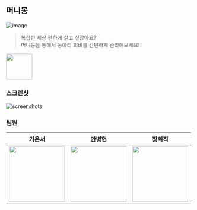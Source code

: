 ## 머니몽
![image](https://github.com/YAPP-Github/23rd-Android-Team-2-Android/assets/80373033/3f3b3be6-6174-406f-bd23-7101568bc674)
> 복잡한 세상 편하게 살고 싶잖아요?  
> 머니몽을 통해서 동아리 회비를 간편하게 관리해보세요!

<a href="https://play.google.com/store/apps/details?id=com.moneymong.moneymong.live"><img src="https://play.google.com/intl/en_us/badges/static/images/badges/en_badge_web_generic.png" height="70"></a>


### 스크린샷
![screenshots](https://github.com/YAPP-Github/23rd-Android-Team-2-Android/assets/80373033/bd33680e-768d-4a84-9f38-c3feaf14d211)

### 팀원
| [기은서](https://github.com/eunseo0105)                                              | [안병헌](https://github.com/Heonbyeong)                                          | [장희직](https://github.com/jhg3410)                                              |
|--------------------------------------------------------------------------------|--------------------------------------------------------------------------------|--------------------------------------------------------------------------------|
| <img src="https://github.com/YAPP-Github/23rd-Android-Team-2-Android/assets/80373033/798037a8-3146-435d-9b7c-6f01d43ce07b" width="150" /> | <img src="https://github.com/YAPP-Github/23rd-Android-Team-2-Android/assets/80373033/e28de91a-affd-40c5-bec9-199f40a621e2" width="150" /> | <img src="https://github.com/YAPP-Github/23rd-Android-Team-2-Android/assets/80373033/36535e32-7691-4115-b872-8dad1ad563b2" width="150" /> |
